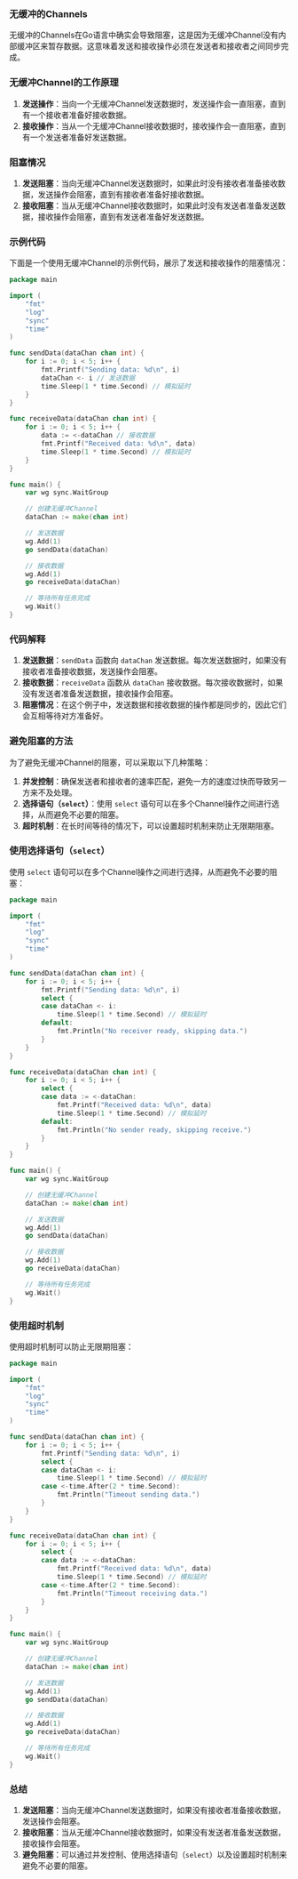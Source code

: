 ### 无缓冲的Channels

无缓冲的Channels在Go语言中确实会导致阻塞，这是因为无缓冲Channel没有内部缓冲区来暂存数据。这意味着发送和接收操作必须在发送者和接收者之间同步完成。

### 无缓冲Channel的工作原理

1. **发送操作**：当向一个无缓冲Channel发送数据时，发送操作会一直阻塞，直到有一个接收者准备好接收数据。
2. **接收操作**：当从一个无缓冲Channel接收数据时，接收操作会一直阻塞，直到有一个发送者准备好发送数据。

### 阻塞情况

1. **发送阻塞**：当向无缓冲Channel发送数据时，如果此时没有接收者准备接收数据，发送操作会阻塞，直到有接收者准备好接收数据。
2. **接收阻塞**：当从无缓冲Channel接收数据时，如果此时没有发送者准备发送数据，接收操作会阻塞，直到有发送者准备好发送数据。

### 示例代码

下面是一个使用无缓冲Channel的示例代码，展示了发送和接收操作的阻塞情况：

```go
package main

import (
	"fmt"
	"log"
	"sync"
	"time"
)

func sendData(dataChan chan int) {
	for i := 0; i < 5; i++ {
		fmt.Printf("Sending data: %d\n", i)
		dataChan <- i // 发送数据
		time.Sleep(1 * time.Second) // 模拟延时
	}
}

func receiveData(dataChan chan int) {
	for i := 0; i < 5; i++ {
		data := <-dataChan // 接收数据
		fmt.Printf("Received data: %d\n", data)
		time.Sleep(1 * time.Second) // 模拟延时
	}
}

func main() {
	var wg sync.WaitGroup

	// 创建无缓冲Channel
	dataChan := make(chan int)

	// 发送数据
	wg.Add(1)
	go sendData(dataChan)

	// 接收数据
	wg.Add(1)
	go receiveData(dataChan)

	// 等待所有任务完成
	wg.Wait()
}
```

### 代码解释

1. **发送数据**：`sendData` 函数向 `dataChan` 发送数据。每次发送数据时，如果没有接收者准备接收数据，发送操作会阻塞。
2. **接收数据**：`receiveData` 函数从 `dataChan` 接收数据。每次接收数据时，如果没有发送者准备发送数据，接收操作会阻塞。
3. **阻塞情况**：在这个例子中，发送数据和接收数据的操作都是同步的，因此它们会互相等待对方准备好。

### 避免阻塞的方法

为了避免无缓冲Channel的阻塞，可以采取以下几种策略：

1. **并发控制**：确保发送者和接收者的速率匹配，避免一方的速度过快而导致另一方来不及处理。
2. **选择语句（`select`）**：使用 `select` 语句可以在多个Channel操作之间进行选择，从而避免不必要的阻塞。
3. **超时机制**：在长时间等待的情况下，可以设置超时机制来防止无限期阻塞。

### 使用选择语句（`select`）

使用 `select` 语句可以在多个Channel操作之间进行选择，从而避免不必要的阻塞：

```go
package main

import (
	"fmt"
	"log"
	"sync"
	"time"
)

func sendData(dataChan chan int) {
	for i := 0; i < 5; i++ {
		fmt.Printf("Sending data: %d\n", i)
		select {
		case dataChan <- i:
			time.Sleep(1 * time.Second) // 模拟延时
		default:
			fmt.Println("No receiver ready, skipping data.")
		}
	}
}

func receiveData(dataChan chan int) {
	for i := 0; i < 5; i++ {
		select {
		case data := <-dataChan:
			fmt.Printf("Received data: %d\n", data)
			time.Sleep(1 * time.Second) // 模拟延时
		default:
			fmt.Println("No sender ready, skipping receive.")
		}
	}
}

func main() {
	var wg sync.WaitGroup

	// 创建无缓冲Channel
	dataChan := make(chan int)

	// 发送数据
	wg.Add(1)
	go sendData(dataChan)

	// 接收数据
	wg.Add(1)
	go receiveData(dataChan)

	// 等待所有任务完成
	wg.Wait()
}
```

### 使用超时机制

使用超时机制可以防止无限期阻塞：

```go
package main

import (
	"fmt"
	"log"
	"sync"
	"time"
)

func sendData(dataChan chan int) {
	for i := 0; i < 5; i++ {
		fmt.Printf("Sending data: %d\n", i)
		select {
		case dataChan <- i:
			time.Sleep(1 * time.Second) // 模拟延时
		case <-time.After(2 * time.Second):
			fmt.Println("Timeout sending data.")
		}
	}
}

func receiveData(dataChan chan int) {
	for i := 0; i < 5; i++ {
		select {
		case data := <-dataChan:
			fmt.Printf("Received data: %d\n", data)
			time.Sleep(1 * time.Second) // 模拟延时
		case <-time.After(2 * time.Second):
			fmt.Println("Timeout receiving data.")
		}
	}
}

func main() {
	var wg sync.WaitGroup

	// 创建无缓冲Channel
	dataChan := make(chan int)

	// 发送数据
	wg.Add(1)
	go sendData(dataChan)

	// 接收数据
	wg.Add(1)
	go receiveData(dataChan)

	// 等待所有任务完成
	wg.Wait()
}
```

### 总结

1. **发送阻塞**：当向无缓冲Channel发送数据时，如果没有接收者准备接收数据，发送操作会阻塞。
2. **接收阻塞**：当从无缓冲Channel接收数据时，如果没有发送者准备发送数据，接收操作会阻塞。
3. **避免阻塞**：可以通过并发控制、使用选择语句（`select`）以及设置超时机制来避免不必要的阻塞。